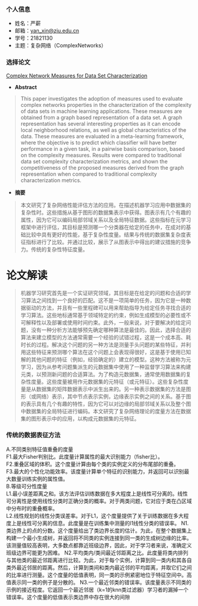  ### 个人信息
 - 姓名：严薪
 - 邮箱：yan_xin@zju.edu.cn
 - 学号：21821130
 - 主题：复杂网络（ComplexNetworks）
 
 ### 选择论文
 
 [Complex Network Measures for Data Set Characterization](https://ieeexplore.ieee.org/stamp/stamp.jsp?tp=&arnumber=6726419)
 
 * **Abstract**
 >This paper investigates the adoption of measures used to evaluate complex networks properties 
 in the characterization of the complexity of data sets in machine learning applications. These measures
 are obtained from a graph based representation of a data set. A graph representation has several 
 interesting properties as it can encode local neighborhood relations, as well as global characteristics
 of the data. These measures are evaluated in a meta-learning framework, where the objective is to predict
 which classifier will have better performance in a given task, in a pairwise basis comparison, based on 
 the complexity measures. Results were compared to traditional data set complexity characterization metrics,
 and shown the competitiveness of the proposed measures derived from the graph representation when compared
 to traditional complexity characterization metrics.
 
 * **摘要**
 >本文研究了复杂网络性能评估方法的应用。在描述机器学习应用中数据集的复杂性时。这些措施从基于图形的数据集表示中获得。图表示有几个有趣的属性，因为它可以编码局部邻域关系以及全局特征数据。这些指标在元学习框架中进行评估，其目标是预测哪一个分类器在给定的任务中，在成对的基础比较中具有更好的性能，基于复杂性度量。结果与传统的数据集复杂度表征指标进行了比较。并通过比较，展示了从图表示中得出的建议措施的竞争力。传统的复杂性特征度量。
 
 # 论文解读
 
>机器学习研究首先是一个实证研究领域，其目标是在给定的问题和合适的学习算法之间找到一个良好的匹配。这不是一项简单的任务，因为它是一种数据驱动的方法，并且有一些里程碑可以用来帮助指导为给定任务寻找合适的学习算法。这些地标通常基于领域特定的约束，例如生成模型的必要性或不可解释性以及部署或使用时间约束。此外，一般来说，对于要解决的给定问题，没有一种分析方法能够预先确定哪种算法是最佳的。因此，选择合适的算法来建立模型的方法通常需要一个经验的试错过程，这是一个成本高、耗时长的过程。解决这个问题的另一种方法是测量手头问题的某些特征，并利用这些特征来预测哪个算法在这个问题上会表现得很好，这是基于使用已知解的其他问题的特征（例如，经验确定的）建立的模型。这种方法被称为元学习，因为从参考问题集派生的元数据集中使用了一种监督学习算法来构建元类，以预测新问题的合适算法。为了构造元数据集，通常使用数据集的复杂性度量。这些度量被用作元数据集的元特征（或元特征）。这些复杂性度量是从数据集的矩阵数据表示中派生出来的。另一种表示数据集的方法是图形（或网络）表示，其中节点表示实例，边缘表示实例之间的关系。基于图的表示具有几个有趣的特性，因为它可以对边缘的局部邻域关系以及整个图中数据集的全局特征进行编码。本文研究了复杂网络理论的度量方法在数据集的图形表示中的应用，以构成元数据集的元特征。
 
 ### 传统的数据表征方法
 A.不同类别特征值重叠的度量  
 F1.最大Fisher判别比。此度量计算属性的最大识别能力（fisher比）。  
 F2.重叠区域的体积。这个度量计算由每个类的实例定义的分布尾部的重叠。  
 F3.最大的个性化功能效率。该度量计算单个特征的识别能力，并返回可以识别最大数量训练实例的属性值。  
 B.等级可分性度量  
 L1.最小误差距离之和。该方法评估训练数据在多大程度上是线性可分离的。线性可分离性是使用线性分类时正确分类的概率。对于两类问题，它对应于类在凸区域中分布时的重叠概率。  
 L2.线性规划的线性分类误差率。对于L1，这个度量提供了关于训练数据在多大程度上是线性可分离的信息。此度量是在训练集中测量的l1线性分类的错误率。
 N1.类边界上的点的分数。这个度量给出了类边界长度的估计。为此，在整个数据集上构建一个最小生成树，并返回将不同类的实例连接到同一类的生成树边缘的比率。该测量值较高表明，大多数点都靠近班级边界，因此，对于学习者来说，准确定义班级边界可能更为困难。
 N2.平均类内/类间最近邻距离之比。此度量将类内排列与其他类的最近邻距离进行比较。为此，对于每个实例，计算到同一类内和其各自类外最近邻居的距离。然后，计算到类间和类内最近邻的平均距离，并取它们之间的比率进行测量。这个度量的低值表明，同一类的示例紧密地位于特征空间中。高值表示同一类的例子是分散的。
 N3.一个最近邻类的错误率。该度量表示不同类的示例的接近程度。它返回一个最近邻居（k=1的knn类过滤器）学习者的漏掉一个错误率。这个度量的低值表示类边界中存在很大的间隙
